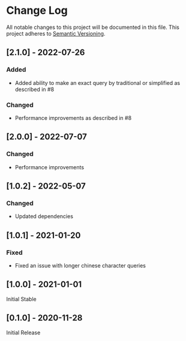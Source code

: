 # Change Log
All notable changes to this project will be documented in this file. This project adheres to [Semantic Versioning](http://semver.org/).

## [2.1.0] - 2022-07-26
### Added
- Added ability to make an exact query by traditional or simplified as described in #8

### Changed
- Performance improvements as described in #8

## [2.0.0] - 2022-07-07
### Changed
- Performance improvements

## [1.0.2] - 2022-05-07
### Changed
- Updated dependencies

## [1.0.1] - 2021-01-20
### Fixed
- Fixed an issue with longer chinese character queries

## [1.0.0] - 2021-01-01
Initial Stable

## [0.1.0] - 2020-11-28
Initial Release
